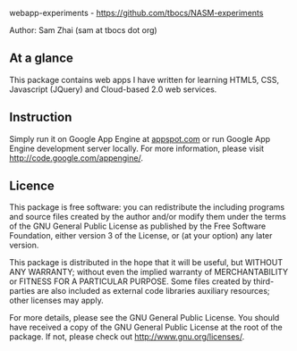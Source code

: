
webapp-experiments - <https://github.com/tbocs/NASM-experiments>

Author: Sam Zhai (sam at tbocs dot org)

## At a glance

This package contains web apps I have written for learning HTML5, CSS,
Javascript (JQuery) and Cloud-based 2.0 web services.

## Instruction

Simply run it on Google App Engine at [appspot.com](http://www.appspot.com) or
run Google App Engine development server locally. For more information, please
visit <http://code.google.com/appengine/>.

## Licence

This package is free software: you can redistribute the including programs and
source files created by the author and/or modify them under the terms of the
GNU General Public License as published by the Free Software Foundation, either
version 3 of the License, or (at your option) any later version.

This package is distributed in the hope that it will be useful, but WITHOUT ANY
WARRANTY; without even the implied warranty of MERCHANTABILITY or FITNESS FOR A
PARTICULAR PURPOSE. Some files created by third-parties are also included as
external code libraries auxiliary resources; other licenses may apply.

For more details, please see the GNU General Public License. You should have
received a copy of the GNU General Public License at the root of the package.
If not, please check out <http://www.gnu.org/licenses/>.
